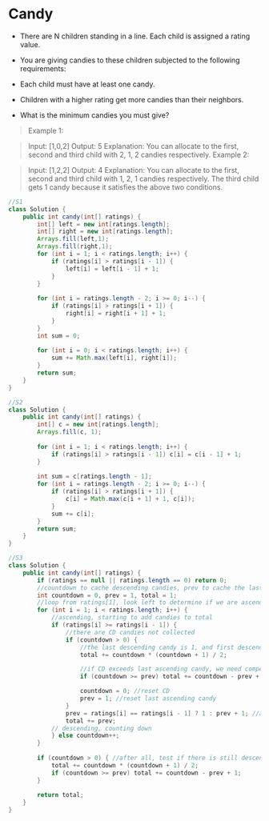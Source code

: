 # Candy
- There are N children standing in a line. Each child is assigned a rating value.

- You are giving candies to these children subjected to the following requirements:

- Each child must have at least one candy.
- Children with a higher rating get more candies than their neighbors.
- What is the minimum candies you must give?

> Example 1:

> Input: [1,0,2]
> Output: 5
> Explanation: You can allocate to the first, second and third child with 2, 1, 2 candies respectively.
> Example 2:

> Input: [1,2,2]
> Output: 4
> Explanation: You can allocate to the first, second and third child with 1, 2, 1 candies respectively.
> The third child gets 1 candy because it satisfies the above two conditions.

```java
//S1
class Solution {
    public int candy(int[] ratings) {
        int[] left = new int[ratings.length];
        int[] right = new int[ratings.length];
        Arrays.fill(left,1);
        Arrays.fill(right,1);
        for (int i = 1; i < ratings.length; i++) {
            if (ratings[i] > ratings[i - 1]) {
                left[i] = left[i - 1] + 1;
            }
        }
        
        for (int i = ratings.length - 2; i >= 0; i--) {
            if (ratings[i] > ratings[i + 1]) {
                right[i] = right[i + 1] + 1;
            }
        }
        int sum = 0;
        
        for (int i = 0; i < ratings.length; i++) {
            sum += Math.max(left[i], right[i]);
        }
        return sum;
    }
}

//S2
class Solution {
    public int candy(int[] ratings) {
        int[] c = new int[ratings.length];
        Arrays.fill(c, 1);
        
        for (int i = 1; i < ratings.length; i++) {
            if (ratings[i] > ratings[i - 1]) c[i] = c[i - 1] + 1;
        }
        
        int sum = c[ratings.length - 1];
        for (int i = ratings.length - 2; i >= 0; i--) {
            if (ratings[i] > ratings[i + 1]) {
                c[i] = Math.max(c[i + 1] + 1, c[i]);
            }
            sum += c[i];
        }
        return sum;
    }
}

//S3
class Solution {
    public int candy(int[] ratings) {
        if (ratings == null || ratings.length == 0) return 0;
        //countdown to cache descending candies, prev to cache the last ascending candy
        int countdown = 0, prev = 1, total = 1;
        //loop from ratings[1], look left to determine if we are ascending or descending.
        for (int i = 1; i < ratings.length; i++) {
			//ascending, starting to add candies to total
            if (ratings[i] >= ratings[i - 1]) { 
				//there are CD candies not collected
                if (countdown > 0) {
                    //the last descending candy is 1, and first descending candy is CD
                    total += countdown * (countdown + 1) / 2;

                    //if CD exceeds last ascending candy, we need compensate back to last ascending candy
                    if (countdown >= prev) total += countdown - prev + 1;

                    countdown = 0; //reset CD
                    prev = 1; //reset last ascending candy
                }
                prev = ratings[i] == ratings[i - 1] ? 1 : prev + 1; //add curr ascending candy to total
                total += prev;
			// descending, counting down
            } else countdown++;
        }
        
        if (countdown > 0) { //after all, test if there is still descending candies not collected
            total += countdown * (countdown + 1) / 2; 
            if (countdown >= prev) total += countdown - prev + 1;
        }
        
        return total;
    }
}
```
